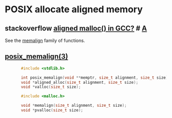 # POSIX allocate aligned memory

## stackoverflow [aligned malloc() in GCC?](https://stackoverflow.com/questions/3839922/aligned-malloc-in-gcc) # [A](https://stackoverflow.com/a/3839953)

See the [memalign](http://www.kernel.org/doc/man-pages/online/pages/man3/posix_memalign.3.html) family of functions.



## [posix_memalign(3)](https://man7.org/linux/man-pages/man3/posix_memalign.3.html)

```C++
       #include <stdlib.h>

       int posix_memalign(void **memptr, size_t alignment, size_t size);
       void *aligned_alloc(size_t alignment, size_t size);
       void *valloc(size_t size);

       #include <malloc.h>

       void *memalign(size_t alignment, size_t size);
       void *pvalloc(size_t size);
```

